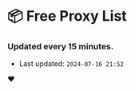 # :package: Free Proxy List
### Updated every 15 minutes.

- Last updated: `2024-07-16 21:52`

:heart:
